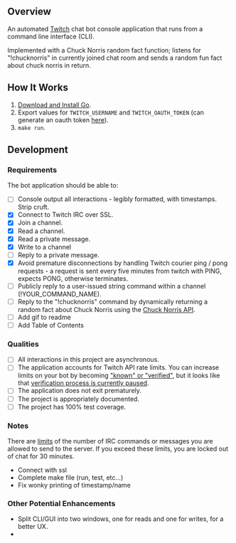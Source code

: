 ## Overview

An automated [Twitch](https://dev.twitch.tv/docs/irc) chat bot console application that runs from a command line interface (CLI).

Implemented with a Chuck Norris random fact function; listens for "!chucknorris" in currently joined chat room and sends a random fun fact about chuck norris in return.

## How It Works

1. [Download and Install Go](https://golang.org/doc/install).
2. Export values for `TWITCH_USERNAME` and `TWITCH_OAUTH_TOKEN` (can generate an oauth token [here](https://twitchapps.com/tmi/)).
3. `make run`.

## Development

### Requirements

The bot application should be able to:

- [ ] Console output all interactions - legibly formatted, with timestamps. Strip cruft.
- [x] Connect to Twitch IRC over SSL.
- [x] Join a channel.
- [x] Read a channel.
- [x] Read a private message.
- [x] Write to a channel
- [ ] Reply to a private message.
- [x] Avoid premature disconnections by handling Twitch courier ping / pong requests - a request is sent every five minutes from twitch with PING, expects PONG, otherwise terminates.
- [ ] Publicly reply to a user-issued string command within a channel (!YOUR_COMMAND_NAME).
- [ ] Reply to the "!chucknorris" command by dynamically returning a random fact about Chuck Norris using the [Chuck Norris API](https://api.chucknorris.io).
- [ ] Add gif to readme
- [ ] Add Table of Contents

### Qualities

- [ ] All interactions in this project are asynchronous.
- [ ] The application accounts for Twitch API rate limits. You can increase limits on your bot by becoming ["known" or "verified"](https://dev.twitch.tv/docs/irc/guide#known-and-verified-bots), but it looks like that [verification process is currently paused](https://discuss.dev.twitch.tv/t/an-update-for-the-delayed-bot-verification-request-process/32325).
- [ ] The application does not exit prematurely.
- [ ] The project is appropriately documented.
- [ ] The project has 100% test coverage.

### Notes

There are [limits](https://dev.twitch.tv/docs/irc/guide#command--message-limits) of the number of IRC commands or messages you are allowed to send to the server. If you exceed these limits, you are locked out of chat for 30 minutes.

- Connect with ssl
- Complete make file (run, test, etc...)
- Fix wonky printing of timestamp/name

### Other Potential Enhancements

- Split CLI/GUI into two windows, one for reads and one for writes, for a better UX.
-
